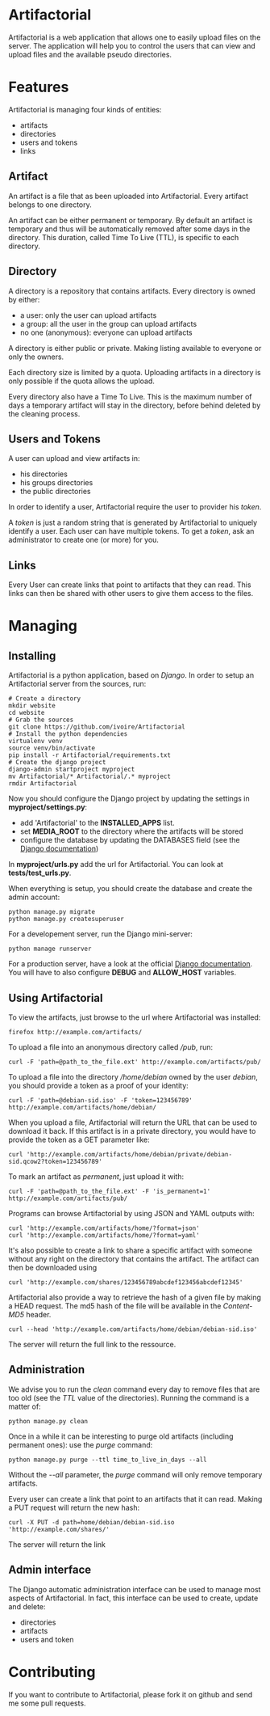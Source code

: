 Artifactorial
=============

Artifactorial is a web application that allows one to easily upload files on
the server. The application will help you to control the users that can view
and upload files and the available pseudo directories.


Features
========

Artifactorial is managing four kinds of entities:

 * artifacts
 * directories
 * users and tokens
 * links


Artifact
--------

An artifact is a file that as been uploaded into Artifactorial. Every artifact
belongs to one directory.

An artifact can be either permanent or temporary. By default an artifact is
temporary and thus will be automatically removed after some days in the
directory. This duration, called Time To Live (TTL), is specific to each
directory.

Directory
---------

A directory is a repository that contains artifacts. Every directory is owned by either:

 * a user: only the user can upload artifacts
 * a group: all the user in the group can upload artifacts
 * no one (anonymous): everyone can upload artifacts

A directory is either public or private. Making listing available to everyone
or only the owners.

Each directory size is limited by a quota. Uploading artifacts in a directory
is only possible if the quota allows the upload.

Every directory also have a Time To Live. This is the maximum number of days a
temporary artifact will stay in the directory, before behind deleted by the
cleaning process.


Users and Tokens
----------------

A user can upload and view artifacts in:

 * his directories
 * his groups directories
 * the public directories

In order to identify a user, Artifactorial require the user to provider his
*token*.

A *token* is just a random string that is generated by Artifactorial to
uniquely identify a user. Each user can have multiple tokens.
To get a *token*, ask an administrator to create one (or more) for you.


Links
-----

Every User can create links that point to artifacts that they can read. This
links can then be shared with other users to give them access to the files.


Managing
========

Installing
----------

Artifactorial is a python application, based on *Django*.
In order to setup an Artifactorial server from the sources, run:

    # Create a directory
    mkdir website
    cd website
    # Grab the sources
    git clone https://github.com/ivoire/Artifactorial
    # Install the python dependencies
    virtualenv venv
    source venv/bin/activate
    pip install -r Artifactorial/requirements.txt
    # Create the django project
    django-admin startproject myproject
    mv Artifactorial/* Artifactorial/.* myproject
    rmdir Artifactorial

Now you should configure the Django project by updating the settings in
**myproject/settings.py**:
 * add 'Artifactorial' to the **INSTALLED_APPS** list.
 * set **MEDIA_ROOT** to the directory where the artifacts will be stored
 * configure the database by updating the DATABASES field (see the [Django
documentation](https://docs.djangoproject.com/en/1.9/ref/settings/#databases))

In **myproject/urls.py** add the url for Artifactorial. You can look at
**tests/test_urls.py**.


When everything is setup, you should create the database and create the admin
account:

    python manage.py migrate
    python manage.py createsuperuser

For a developement server, run the Django mini-server:

    python manage runserver

For a production server, have a look at the official [Django
documentation](https://docs.djangoproject.com/en/1.9/howto/deployment/wsgi/modwsgi/).
You will have to also configure **DEBUG** and **ALLOW_HOST** variables.


Using Artifactorial
-------------------

To view the artifacts, just browse to the url where Artifactorial was installed:

    firefox http://example.com/artifacts/

To upload a file into an anonymous directory called */pub*, run:

    curl -F 'path=@path_to_the_file.ext' http://example.com/artifacts/pub/

To upload a file into the directory */home/debian* owned by the user *debian*,
you should provide a token as a proof of your identity:

    curl -F 'path=@debian-sid.iso' -F 'token=123456789' http://example.com/artifacts/home/debian/

When you upload a file, Artifactorial will return the URL that can be used to
download it back. If this artifact is in a private directory, you would have to
provide the token as a GET parameter like:

    curl 'http://example.com/artifacts/home/debian/private/debian-sid.qcow2?token=123456789'

To mark an artifact as *permanent*, just upload it with:

    curl -F 'path=@path_to_the_file.ext' -F 'is_permanent=1' http://example.com/artifacts/pub/

Programs can browse Artifactorial by using JSON and YAML outputs with:

    curl 'http://example.com/artifacts/home/?format=json'
    curl 'http://example.com/artifacts/home/?format=yaml'

It's also possible to create a link to share a specific artifact with someone
without any right on the directory that contains the artifact.
The artifact can then be downloaded using

    curl 'http://example.com/shares/123456789abcdef123456abcdef12345'

Artifactorial also provide a way to retrieve the hash of a given file by making
a HEAD request. The md5 hash of the file will be available in the *Content-MD5*
header.

    curl --head 'http://example.com/artifacts/home/debian/debian-sid.iso'

The server will return the full link to the ressource.


Administration
--------------

We advise you to run the *clean* command every day to remove files that are too
old (see the *TTL* value of the directories).
Running the command is a matter of:

    python manage.py clean

Once in a while it can be interesting to purge old artifacts (including
permanent ones): use the *purge* command:

    python manage.py purge --ttl time_to_live_in_days --all

Without the *--all* parameter, the *purge* command will only remove temporary
artifacts.

Every user can create a link that point to an artifacts that it can read.
Making a PUT request will return the new hash:

    curl -X PUT -d path=home/debian/debian-sid.iso 'http://example.com/shares/'

The server will return the link


Admin interface
---------------
The Django automatic administration interface can be used to manage most
aspects of Artifactorial. In fact, this interface can be used to create, update
and delete:

 * directories
 * artifacts
 * users and token


Contributing
============

If you want to contribute to Artifactorial, please fork it on github and send
me some pull requests.
